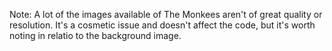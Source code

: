 Note: A lot of the images available of The Monkees aren't of great quality or resolution. It's a cosmetic issue and doesn't affect the code, but it's worth noting in relatio to the background image.
